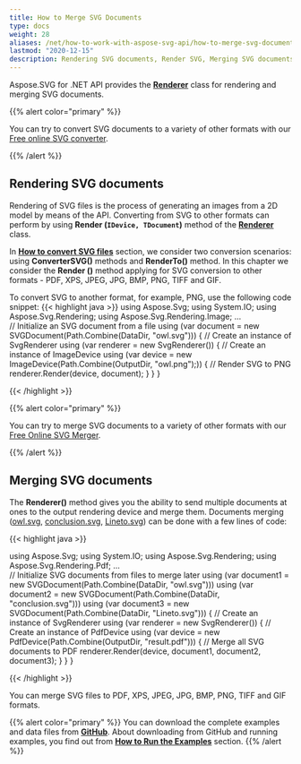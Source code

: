 ```yaml
---
title: How to Merge SVG Documents
type: docs
weight: 28
aliases: /net/how-to-work-with-aspose-svg-api/how-to-merge-svg-documents/
lastmod: "2020-12-15"
description: Rendering SVG documents, Render SVG, Merging SVG documents, Merge SVG
---
```


Aspose.SVG for .NET API provides the  [**Renderer**](https://apireference.aspose.com/svg/net/aspose.svg.rendering/renderer) class for rendering and merging SVG documents.

{{% alert color="primary" %}} 

You can try to convert SVG documents to a variety of other formats with our [Free online SVG converter](https://products.aspose.app/svg/conversion).

{{% /alert %}} 

## **Rendering SVG documents**

Rendering of SVG files is the process of generating an images from a 2D model by means of the API. Converting from SVG to other formats can perform by using  **Render (`IDevice, TDocument`)** method of the [**Renderer**](https://apireference.aspose.com/svg/net/aspose.svg.rendering/renderer) class.

In [**How to convert SVG files**](http://docs.aspose.com/svg/net/how-to-work-with-aspose-svg-api/converting/) section, we consider two conversion scenarios: using **ConverterSVG()** methods and **RenderTo()** method. In this chapter we consider the **Render ()** method applying for SVG conversion to other formats - PDF, XPS, JPEG, JPG, BMP, PNG, TIFF and GIF.

To convert SVG to another format, for example, PNG, use the following code snippet:
{{< highlight java >}}
using Aspose.Svg;
using System.IO;
using Aspose.Svg.Rendering;
using Aspose.Svg.Rendering.Image;
...   
	// Initialize an SVG document from a file
    using (var document = new SVGDocument(Path.Combine(DataDir, "owl.svg")))
    {
        // Create an instance of SvgRenderer
        using (var renderer = new SvgRenderer())
        {
            // Create an instance of ImageDevice
            using (var device = new ImageDevice(Path.Combine(OutputDir, "owl.png");))
            {
                // Render SVG to PNG
                renderer.Render(device, document);
            }
        }
    }

{{< /highlight >}}

{{% alert color="primary" %}} 

You can try to merge SVG documents to a variety of other formats with our [Free Online SVG Merger](https://products.aspose.app/svg/merger).

{{% /alert %}}

## **Merging SVG documents**

The **Renderer()** method gives you the ability to send multiple documents at ones to the output rendering device and merge them. Documents merging ([owl.svg](https://docs.aspose.com/svg/net/drawing-basics/svg-path-data/owl.svg), [conclusion.svg](https://docs.aspose.com/svg/net/how-to-work-with-aspose-svg-api/converting/conclusion.svg), [Lineto.svg](http://docs.aspose.com/svg/net/how-to-work-with-aspose-svg-api/saving-documents/Lineto.svg)) can be done with a few lines of code:

{{< highlight java >}}

using Aspose.Svg;
using System.IO;
using Aspose.Svg.Rendering;
using Aspose.Svg.Rendering.Pdf;
...   
	// Initialize SVG documents from files to merge later
    using (var document1 = new SVGDocument(Path.Combine(DataDir, "owl.svg")))
    using (var document2 = new SVGDocument(Path.Combine(DataDir, "conclusion.svg")))
    using (var document3 = new SVGDocument(Path.Combine(DataDir, "Lineto.svg")))
    {
        // Create an instance of SvgRenderer
        using (var renderer = new SvgRenderer())
        {
            // Create an instance of PdfDevice
            using (var device = new PdfDevice(Path.Combine(OutputDir, "result.pdf")))
            {
                // Merge all SVG documents to PDF
                renderer.Render(device, document1, document2, document3);
            }
        }
    }

{{< /highlight >}}

You can merge SVG files to PDF, XPS, JPEG, JPG, BMP, PNG, TIFF and GIF formats.

{{% alert color="primary" %}} 
You can download the complete examples and data files from [**GitHub**](https://github.com/aspose-svg/Aspose.SVG-Documentation). About downloading from GitHub and running examples, you find out from [**How to Run the Examples**](http://docs.aspose.com/svg/net/how-to-run-the-tests) section.
{{% /alert %}} 

